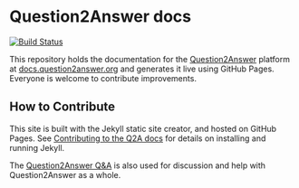 # Question2Answer docs

[![Build Status](https://travis-ci.org/q2a/q2a.github.io.svg?branch=master)](https://travis-ci.org/q2a/q2a.github.io)

This repository holds the documentation for the [Question2Answer](https://www.question2answer.org/) platform at [docs.question2answer.org](https://docs.question2answer.org/) and generates it live using GitHub Pages. Everyone is welcome to contribute improvements.

## How to Contribute

This site is built with the Jekyll static site creator, and hosted on GitHub Pages. See [Contributing to the Q2A docs](http://docs.question2answer.org/contribute/docs/) for details on installing and running Jekyll.

The [Question2Answer Q&A](https://www.question2answer.org/qa/) is also used for discussion and help with Question2Answer as a whole.
